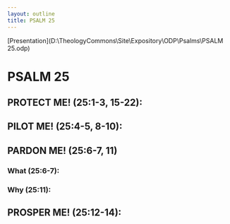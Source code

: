 ```yaml
---
layout: outline
title: PSALM 25
---
```

[Presentation](D:\TheologyCommons\Site\Expository\ODP\Psalms\PSALM 25.odp)
# PSALM 25 
## PROTECT ME! (25:1-3, 15-22): 
## PILOT ME! (25:4-5, 8-10): 
## PARDON ME! (25:6-7, 11) 
###  What (25:6-7): 
###  Why (25:11): 
## PROSPER ME! (25:12-14): 
